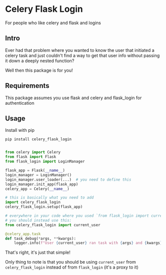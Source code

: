 # Celery Flask Login

For people who like celery and flask and logins

## Intro

Ever had that problem where you wanted to know the user that initiated a celery task
and just couldn't find a way to get that user info without passing it down a deeply nested function?

Well then this package is for you!


## Requirements

This package assumes you use flask and celery and flask_login for authentication

## Usage

Install with pip

```
pip install celery_flask_login
```

```python

from celery import Celery
from flask import Flask
from flask_login import LoginManager

flask_app = Flask(__name__)
login_manager = LoginManager()
login_manager.user_loader(...)  # you need to define this
login_manager.init_app(flask_app)
celery_app = Celery(__name__)

# this is basically what you need to add
import celery_flask_login
celery_flask_login.setup(flask_app)

# everywhere in your code where you used `from flask_login import current_user`
# you should instead use this:
from celery_flask_login import current_user

@celery_app.task
def task_debug(*args, **kwargs):
    logger.info(f"User {current_user} ran task with {args} and {kwargs}")
```

That's right, it's just that simple!


Only thing to note is that you should be using `current_user` from `celery_flask_login`
instead of from `flask_login` (it's a proxy to it)

